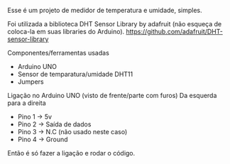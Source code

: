 Esse é um projeto de medidor de temperatura e umidade, simples.

Foi utilizada a biblioteca DHT Sensor Library by adafruit (não esqueça de coloca-la em suas libraries do Arduino).
https://github.com/adafruit/DHT-sensor-library

Componentes/ferramentas usadas
- Arduino UNO
- Sensor de temparatura/umidade DHT11
- Jumpers

Ligação no Arduino UNO (visto de frente/parte com furos)
Da esquerda para a direita
- Pino 1 -> 5v
- Pino 2 -> Saída de dados
- Pino 3 -> N.C (não usado neste caso)
- Pino 4 -> Ground

Então é só fazer a ligação e rodar o código.
